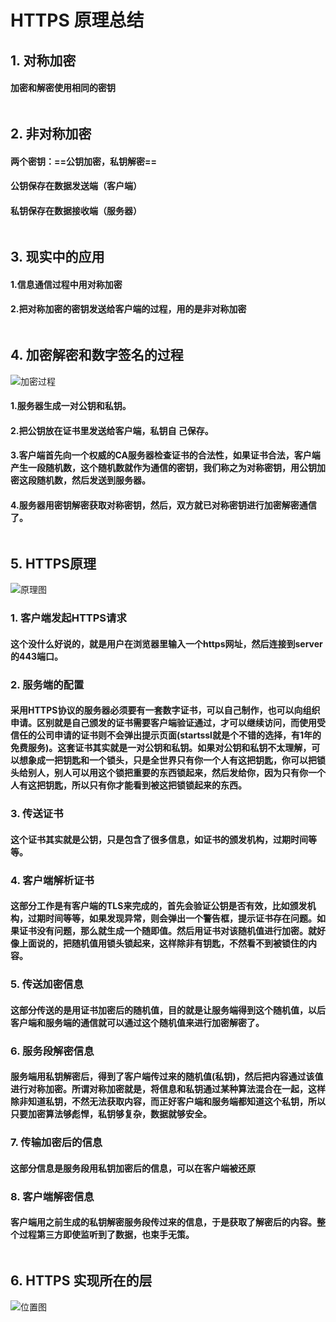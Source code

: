 # HTTPS 原理总结

## 1. 对称加密
#### 加密和解密使用相同的密钥



```
```
## 2. 非对称加密
#### 两个密钥：==公钥加密，私钥解密==
#### 公钥保存在数据发送端（客户端）
#### 私钥保存在数据接收端（服务器）


```
```
## 3. 现实中的应用
#### 1.信息通信过程中用对称加密
#### 2.把对称加密的密钥发送给客户端的过程，用的是非对称加密


```
```
## 4. 加密解密和数字签名的过程
![加密过程](http://img.blog.csdn.net/20130924102812796)
#### 1.服务器生成一对公钥和私钥。
#### 2.把公钥放在证书里发送给客户端，私钥自      己保存。
#### 3.客户端首先向一个权威的CA服务器检查证书的合法性，如果证书合法，客户端产生一段随机数，这个随机数就作为通信的密钥，我们称之为对称密钥，用公钥加密这段随机数，然后发送到服务器。
#### 4.服务器用密钥解密获取对称密钥，然后，双方就已对称密钥进行加密解密通信了。



```
```
## 5. HTTPS原理
![原理图](http://pic002.cnblogs.com/images/2012/38542/2012072310244445.png)

### 1. 客户端发起HTTPS请求
#### 这个没什么好说的，就是用户在浏览器里输入一个https网址，然后连接到server的443端口。

### 2. 服务端的配置
#### 采用HTTPS协议的服务器必须要有一套数字证书，可以自己制作，也可以向组织申请。区别就是自己颁发的证书需要客户端验证通过，才可以继续访问，而使用受信任的公司申请的证书则不会弹出提示页面(startssl就是个不错的选择，有1年的免费服务)。这套证书其实就是一对公钥和私钥。如果对公钥和私钥不太理解，可以想象成一把钥匙和一个锁头，只是全世界只有你一个人有这把钥匙，你可以把锁头给别人，别人可以用这个锁把重要的东西锁起来，然后发给你，因为只有你一个人有这把钥匙，所以只有你才能看到被这把锁锁起来的东西。

### 3. 传送证书
#### 这个证书其实就是公钥，只是包含了很多信息，如证书的颁发机构，过期时间等等。

### 4. 客户端解析证书
#### 这部分工作是有客户端的TLS来完成的，首先会验证公钥是否有效，比如颁发机构，过期时间等等，如果发现异常，则会弹出一个警告框，提示证书存在问题。如果证书没有问题，那么就生成一个随即值。然后用证书对该随机值进行加密。就好像上面说的，把随机值用锁头锁起来，这样除非有钥匙，不然看不到被锁住的内容。

### 5. 传送加密信息
#### 这部分传送的是用证书加密后的随机值，目的就是让服务端得到这个随机值，以后客户端和服务端的通信就可以通过这个随机值来进行加密解密了。

### 6. 服务段解密信息
#### 服务端用私钥解密后，得到了客户端传过来的随机值(私钥)，然后把内容通过该值进行对称加密。所谓对称加密就是，将信息和私钥通过某种算法混合在一起，这样除非知道私钥，不然无法获取内容，而正好客户端和服务端都知道这个私钥，所以只要加密算法够彪悍，私钥够复杂，数据就够安全。

### 7. 传输加密后的信息
#### 这部分信息是服务段用私钥加密后的信息，可以在客户端被还原

### 8. 客户端解密信息
#### 客户端用之前生成的私钥解密服务段传过来的信息，于是获取了解密后的内容。整个过程第三方即使监听到了数据，也束手无策。



```
```
## 6. HTTPS 实现所在的层
![位置图](http://pic002.cnblogs.com/images/2012/38542/2012100609461432.png)